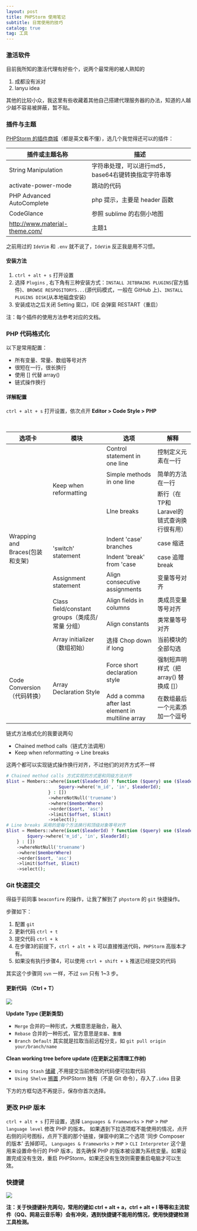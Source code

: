 ```yaml
---
layout: post
title: PHPStorm 使用笔记
subtitle: 日常使用的技巧
catalog: true
tag: 工具
---
```


### 激活软件

目前我所知的激活代理有好些个，说两个最常用的被人熟知的

1. 成都没有派对
2. lanyu idea

其他的比较小众，我这里有些收藏着其他自己搭建代理服务器的办法，知道的人越少越不容易被屏蔽，暂不贴。

### 插件与主题

[PHPStorm 的插件商城](http://plugins.jetbrains.com/phpstorm)（都是英文看不懂），选几个我觉得还可以的插件：

| 插件或主题名称                 | 描述                                                |
| ------------------------------ | --------------------------------------------------- |
| String Manipulation            | 字符串处理，可以进行md5，base64右键转换指定字符串等 |
| activate-power-mode            | 跳动的代码                                          |
| PHP Advanced AutoComplete      | php 提示，主要是 header 函数                        |
| CodeGlance                     | 参照 sublime 的右侧小地图                           |
| http://www.material-theme.com/ | 主题1                                               |

之前用过的 `IdeVim` 和  `.env`  就不说了，`IdeVim` 反正我是用不习惯。

#### 安装方法

1. `ctrl + alt + s` 打开设置
2. 选择 `Plugins` , 右下角有三种安装方式：`INSTALL JETBRAINS PLUGINS`(官方插件)、`BROWSE RESPOSITORYS...`(源代码模式，一般在 GitHub 上)、`INSTALL PLUGINS DISK`(从本地磁盘安装)
3. 安装成功之后关闭 Setting 窗口，IDE 会弹窗 RESTART（重启）

注：每个插件的使用方法参考对应的文档。

### PHP 代码格式化

以下是常用配置：

* 所有变量、常量、数组等号对齐
* 很短在一行，很长换行
* 使用 [] 代替 array()
* 链式操作换行

#### 详解配置

`ctrl + alt + s` 打开设置，依次点开 **Editor > Code Style > PHP**

<table>
    <thead>
    <th>选项卡</th>
    <th>模块</th>
    <th>选项</th>
    <th>解释</th>
    </thead>
    <tbody>
    <tr>
        <td rowspan = "9">
            Wrapping and Braces(包装和支架)
        </td>
        <td rowspan = "3">
            Keep when reformatting
        </td>
        <td>
            Control statement in one line
        </td>
        <td>
            控制定义元素在一行
        </td>
    </tr>
    <tr>
        <td>
            Simple methods in one line
        </td>
        <td>
            简单的方法在一行
        </td>
    </tr>

 <tr>
        <td>
            LIne breaks
        </td>
        <td>
		断行（在TP和Laravel的链式查询换行很有用）
        </td>
    </tr>

<tr>

​        <td rowspan = "2">
            'switch' statement
        </td>
        <td>
            Indent 'case' branches
        </td>
        <td>
            case 缩进
        </td>
    </tr>
    <tr>
        <td>
            Indent 'break' from 'case
        </td>
        <td>
            case 追赠 break
        </td>
    </tr>
    <tr>
        <td>
            Assignment statement
        </td>
        <td>
            Align consecutive assignments
        </td>
        <td>
            变量等号对齐
        </td>
    </tr>
    <tr>
        <td rowspan = "2">
            Class field/constant groups（类成员/常量 分组）
        </td>
        <td>
            Align fields in columns
        </td>
        <td>
            类成员变量等号对齐
        </td>
    </tr>
    <tr>
        <td>
            Align constants
        </td>
        <td>
            类常量等号对齐
        </td>
    </tr>
    <tr>
        <td>
            Array initializer（数组初始）
        </td>
        <td>
            选择  Chop down if long
        </td>
        <td>
            当前模块的全部勾选
        </td>
    </tr>
    <tr>
        <td rowspan = "2">
            Code Conversion（代码转换）
        </td>
        <td rowspan = "2">
            Array Declaration Style
        </td>
        <td>
            Force short declaration style
        </td>
        <td>
            强制短声明样式（把array() 替换成 []）
        </td>
    </tr>
    <tr>
        <td>Add a comma after last element in multiline array</td>
        <td>在数组最后一个元素添加一个逗号</td>
    </tr>
    </tbody>
</table>

链式方法格式化的我要说两句

* Chained method calls（链式方法调用）
* Keep when reformatting -> Line breaks 

这两个都可以实现链式操作换行对齐，不过他们的对齐方式不一样

```php
# Chained method calls 方式实现的方式是和同级方法对齐
$list = Members::where(isset($leaderId) ? function ($query) use ($leaderId) {
                    $query->where('m_id', 'in', $leaderId);
                } : [])
                ->whereNotNull('truename')
                ->where($memberWhere)
                ->order($sort, 'asc')
                ->limit($offset, $limit)
                ->select();
# Line breaks 采用的是每个方法换行和顶级对象等号对齐
$list = Members::where(isset($leaderId) ? function ($query) use ($leaderId) {
        $query->where('m_id', 'in', $leaderId);
    } : [])
    ->whereNotNull('truename')
    ->where($memberWhere)
    ->order($sort, 'asc')
    ->limit($offset, $limit)
    ->select();
```

### Git 快速提交

得益于前同事 `beaconfire` 的操作，让我了解到了 `phpstorm` 的 `git` 快捷操作。

步骤如下：

1. 配置 `git`
2. 更新代码 `ctrl + t`
3. 提交代码 `ctrl + k`
4. 在步骤3的前提下，`ctrl + alt + k` 可以直接推送代码，`PHPStorm` 高版本才有。
5. 如果没有执行步骤4，可以使用 `ctrl + shift + k` 推送已经提交的代码

其实这个步骤同 `svn` 一样，不过 `svn` 只有 1~3 步。

#### 更新代码 （Ctrl + T）

![](http://mcc-blog.test.upcdn.net/img/post-phpstorm_use_note/01.png)

**Update Type (更新类型)**

- `Merge` 合并的一种形式，大概意思是融合，融入
- `Rebase` 合并的一种形式，官方意思是`变基`、`重播`
- `Branch Default` 其实就是拉取当前远程分支，如 `git pull origin your/branch/name`

**Clean working tree before update (在更新之前清理工作树)**

- `Using Stash` [储藏](https://git-scm.com/book/zh/v1/Git-%E5%B7%A5%E5%85%B7-%E5%82%A8%E8%97%8F%EF%BC%88Stashing%EF%BC%89) ,不用提交当前修改的代码便可拉取代码
- `Using Shelve` [搁置](https://www.jetbrains.com/help/idea/shelving-and-unshelving-changes.html#shelving) ,PHPStorm 独有（不是 Git 命令），存入了`.idea` 目录

下方的方框勾选不再提示，保存你首次选择。

### 更改 PHP 版本
`ctrl + alt + s` 打开设置，选择 `Languages & Frameworks` > `PHP` > `PHP language level` 修改 PHP 的版本。
如果遇到下拉选项框不能使用的情况，点开右侧的问号图标，点开下面的那个链接，弹窗中的第二个选项 '同步 Composer 的版本' 去掉即可。
`Languages & Frameworks` > `PHP` > `CLI Interpreter` 这个是用来设置命令行的 PHP 版本，首先确保 PHP 的版本被设置为系统变量。如果设置完成没有生效，重启 PHPStorm，如果还没有生效则需要重启电脑才可以生效。

### 快捷键

![](http://mcc-blog.test.upcdn.net/img/post-phpstorm_use_note/02.png)

**注：关于快捷键补充两句，常用的键如 ctrl + alt + a，ctrl + alt + l 等等和主流软件（QQ、网易云音乐等）会有冲突，遇到快捷键不能用的情况，使用快捷键检测工具检测。**